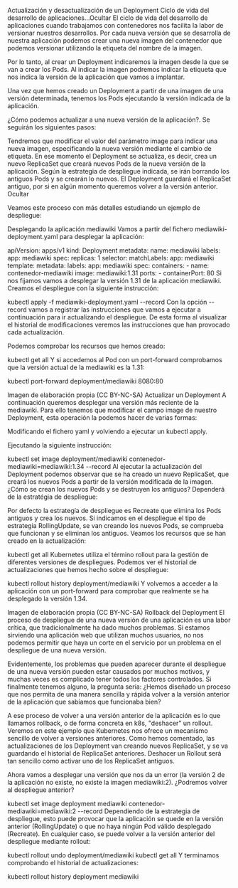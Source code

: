 Actualización y desactualización de un Deployment
Ciclo de vida del desarrollo de aplicaciones...Ocultar
El ciclo de vida del desarrollo de aplicaciones cuando trabajamos con contenedores nos facilita la labor de versionar nuestros desarrollos. Por cada nueva versión que se desarrolla de nuestra aplicación podemos crear una nueva imagen del contenedor que podemos versionar utilizando la etiqueta del nombre de la imagen.

Por lo tanto, al crear un Deployment indicaremos la imagen desde la que se van a crear los Pods. Al indicar la imagen podremos indicar la etiqueta que nos indica la versión de la aplicación que vamos a implantar.

Una vez que hemos creado un Deployment a partir de una imagen de una versión determinada, tenemos los Pods ejecutando la versión indicada de la aplicación.

¿Cómo podemos actualizar a una nueva versión de la aplicación?. Se seguirán los siguientes pasos:

Tendremos que modificar el valor del parámetro image para indicar una nueva imagen, especificando la nueva versión mediante el cambio de etiqueta.
En ese momento el Deployment se actualiza, es decir, crea un nuevo ReplicaSet que creará nuevos Pods de la nueva versión de la aplicación.
Según la estrategia de despliegue indicada, se irán borrando los antiguos Pods y se crearán lo nuevos.
El Deployment guardará el ReplicaSet antiguo, por si en algún momento queremos volver a la versión anterior.
Ocultar

Veamos este proceso con más detalles estudiando un ejemplo de despliegue:

Desplegando la aplicación mediawiki
Vamos a partir del fichero mediawiki-deployment.yaml para desplegar la aplicación:

apiVersion: apps/v1
kind: Deployment
metadata:
  name: mediawiki
  labels:
    app: mediawiki
spec:
  replicas: 1
  selector:
    matchLabels:
      app: mediawiki
  template:
    metadata:
      labels:
        app: mediawiki
    spec:
      containers:
      - name: contenedor-mediawiki
        image: mediawiki:1.31
        ports:
        - containerPort: 80
Si nos fijamos vamos a desplegar la versión 1.31 de la aplicación mediawiki. Creamos el despliegue con la siguiente instrucción:

kubectl apply -f mediawiki-deployment.yaml --record
Con la opción --record vamos a registrar las instrucciones que vamos a ejecutar a continuación para ir actualizando el despliegue. De esta forma al visualizar el historial de modificaciones veremos las instrucciones que han provocado cada actualización.

Podemos comprobar los recursos que hemos creado:

kubectl get all
Y si accedemos al Pod con un port-forward comprobamos que la versión actual de la mediawiki es la 1.31:

kubectl port-forward deployment/mediawiki 8080:80


Imagen de elaboración propia (CC BY-NC-SA)
Actualizar un Deployment
A continuación queremos desplegar una versión más reciente de la mediawiki. Para ello tenemos que modificar el campo image de nuestro Deployment, esta operación la podemos hacer de varias formas:

Modificando el fichero yaml y volviendo a ejecutar un kubectl apply.

Ejecutando la siguiente instrucción:

kubectl set image deployment/mediawiki contenedor-mediawiki=mediawiki:1.34 --record
Al ejecutar la actualización del Deployment podemos observar que se ha creado un nuevo ReplicaSet, que creará los nuevos Pods a partir de la versión modificada de la imagen. ¿Cómo se crean los nuevos Pods y se destruyen los antiguos? Dependerá de la estratégia de despliegue:

Por defecto la estrategía de despliegue es Recreate que elimina los Pods antiguos y crea los nuevos.
Si indicamos en el despliegue el tipo de estrategia RollingUpdate, se van creando los nuevos Pods, se comprueba que funcionan y se eliminan los antiguos.
Veamos los recursos que se han creado en la actualización:

kubectl get all
Kubernetes utiliza el término rollout para la gestión de diferentes versiones de despliegues. Podemos ver el historial de actualizaciones que hemos hecho sobre el despliegue:

kubectl rollout history deployment/mediawiki
Y volvemos a acceder a la aplicación con un port-forward para comprobar que realmente se ha desplegado la versión 1.34.


Imagen de elaboración propia (CC BY-NC-SA)
Rollback del Deployment
El proceso de despliegue de una nueva versión de una aplicación es una labor crítica, que tradicionalmente ha dado muchos problemas. Si estamos sirviendo una aplicación web que utilizan muchos usuarios, no nos podemos permitir que haya un corte en el servicio por un problema en el despliegue de una nueva versión.

Evidentemente, los problemas que pueden aparecer durante el despliegue de una nueva versión pueden estar causados por muchos motivos, y muchas veces es complicado tener todos los factores controlados. Si finalmente tenemos alguno, la pregunta sería: ¿Hemos diseñado un proceso que nos permita de una manera sencilla y rápida volver a la versión anterior de la aplicación que sabíamos que funcionaba bien?

A ese proceso de volver a una versión anterior de la aplicación es lo que llamamos rollback, o de forma concreta en k8s, "deshacer" un rollout. Veremos en este ejemplo que Kubernetes nos ofrece un mecanismo sencillo de volver a versiones anteriores. Como hemos comentado, las actualizaciones de los Deployment van creando nuevos ReplicaSet, y se va guardando el historial de ReplicaSet anteriores. Deshacer un Rollout será tan sencillo como activar uno de los ReplicaSet antiguos.

Ahora vamos a desplegar una versión que nos da un error (la versión 2 de la aplicación no existe, no existe la imagen mediawiki:2). ¿Podremos volver al despliegue anterior?

kubectl set image deployment mediawiki contenedor-mediawiki=mediawiki:2 --record
Dependiendo de la estrategia de despliegue, esto puede provocar que la aplicación se quede en la versión anterior (RollingUpdate) o que no haya ningún Pod válido desplegado (Recreate). En cualquier caso, se puede volver a la versión anterior del despliegue mediante rollout:

kubectl rollout undo deployment/mediawiki
kubectl get all
Y terminamos comprobando el historial de actualizaciones:

kubectl rollout history deployment mediawiki